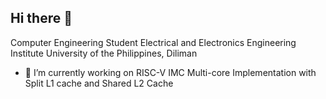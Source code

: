 ## Hi there 👋

Computer Engineering Student
Electrical and Electronics Engineering Institute
University of the Philippines, Diliman

- 🔭 I’m currently working on RISC-V IMC Multi-core Implementation with Split L1 cache and Shared L2 Cache
<!--
**notthat29/notthat29** is a ✨ _special_ ✨ repository because its `README.md` (this file) appears on your GitHub profile.

Here are some ideas to get you started:

- 🔭 I’m currently working on ...
- 🌱 I’m currently learning ...
- 👯 I’m looking to collaborate on ...
- 🤔 I’m looking for help with ...
- 💬 Ask me about ...
- 📫 How to reach me: ...
- 😄 Pronouns: ...
- ⚡ Fun fact: ...
-->
